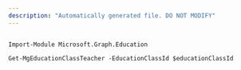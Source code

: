 ```yaml
---
description: "Automatically generated file. DO NOT MODIFY"
---
```


```powershellv2

Import-Module Microsoft.Graph.Education

Get-MgEducationClassTeacher -EducationClassId $educationClassId

```